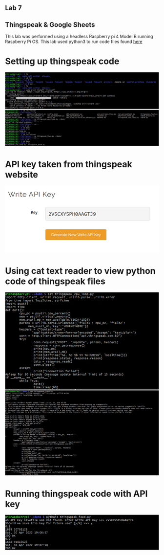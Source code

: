 ## Lab 7
## Thingspeak & Google Sheets

This lab was performed using a headless Raspberry pi 4 Model B running Raspberry Pi OS. This lab used python3 to run code files found [here](https://github.com/kevinwlu/iot/tree/master/lesson7)

# Setting up thingspeak code
![](Images/1.PNG)
![](Images/2.PNG)

# API key taken from thingspeak website
![](Images/API.PNG)

# Using cat text reader to view python code of thingspeak files
![](Images/3.PNG)
![](Images/4.PNG)

# Running thingspeak code with API key
![](Images/5.PNG)
